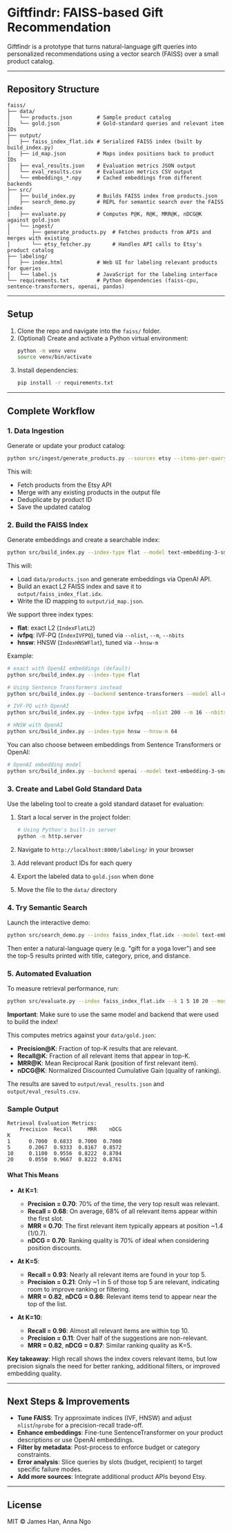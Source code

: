 # Giftfindr: FAISS-based Gift Recommendation

Giftfindr is a prototype that turns natural-language gift queries into personalized recommendations using a vector search (FAISS) over a small product catalog.

---

## Repository Structure

```
faiss/
├── data/
│   └── products.json        # Sample product catalog
│   └── gold.json            # Gold-standard queries and relevant item IDs
├── output/
│   ├── faiss_index_flat.idx # Serialized FAISS index (built by build_index.py)
│   ├── id_map.json          # Maps index positions back to product IDs
│   ├── eval_results.json    # Evaluation metrics JSON output
│   └── eval_results.csv     # Evaluation metrics CSV output
│   └── embeddings_*.npy     # Cached embeddings from different backends
├── src/
│   ├── build_index.py       # Builds FAISS index from products.json
│   ├── search_demo.py       # REPL for semantic search over the FAISS index
│   ├── evaluate.py          # Computes P@K, R@K, MRR@K, nDCG@K against gold.json
│   └── ingest/
│       ├── generate_products.py  # Fetches products from APIs and merges with existing
│       └── etsy_fetcher.py       # Handles API calls to Etsy's product catalog
├── labeling/
│   ├── index.html           # Web UI for labeling relevant products for queries
│   └── label.js             # JavaScript for the labeling interface
└── requirements.txt         # Python dependencies (faiss-cpu, sentence-transformers, openai, pandas)
```

---

## Setup

1. Clone the repo and navigate into the `faiss/` folder.
2. (Optional) Create and activate a Python virtual environment:
   ```bash
   python -m venv venv
   source venv/bin/activate
   ```
3. Install dependencies:
   ```bash
   pip install -r requirements.txt
   ```

---

## Complete Workflow

### 1. Data Ingestion

Generate or update your product catalog:

```bash
python src/ingest/generate_products.py --sources etsy --items-per-query 5 --num-queries 20 --out data/products.json
```

This will:

- Fetch products from the Etsy API
- Merge with any existing products in the output file
- Deduplicate by product ID
- Save the updated catalog

### 2. Build the FAISS Index

Generate embeddings and create a searchable index:

```bash
python src/build_index.py --index-type flat --model text-embedding-3-small --backend openai
```

This will:

- Load `data/products.json` and generate embeddings via OpenAI API.
- Build an exact L2 FAISS index and save it to `output/faiss_index_flat.idx`.
- Write the ID mapping to `output/id_map.json`.

We support three index types:

- **flat**: exact L2 (`IndexFlatL2`)
- **ivfpq**: IVF‑PQ (`IndexIVFPQ`), tuned via `--nlist`, `--m`, `--nbits`
- **hnsw**: HNSW (`IndexHNSWFlat`), tuned via `--hnsw-m`

Example:

```bash
# exact with OpenAI embeddings (default)
python src/build_index.py --index-type flat

# Using Sentence Transformers instead
python src/build_index.py --backend sentence-transformers --model all-mpnet-base-v2

# IVF-PQ with OpenAI
python src/build_index.py --index-type ivfpq --nlist 200 --m 16 --nbits 8

# HNSW with OpenAI
python src/build_index.py --index-type hnsw --hnsw-m 64
```

You can also choose between embeddings from Sentence Transformers or OpenAI:

```bash
# OpenAI embedding model
python src/build_index.py --backend openai --model text-embedding-3-small
```

### 3. Create and Label Gold Standard Data

Use the labeling tool to create a gold standard dataset for evaluation:

1. Start a local server in the project folder:

   ```bash
   # Using Python's built-in server
   python -m http.server
   ```

2. Navigate to `http://localhost:8000/labeling/` in your browser
3. Add relevant product IDs for each query
4. Export the labeled data to `gold.json` when done
5. Move the file to the `data/` directory

### 4. Try Semantic Search

Launch the interactive demo:

```bash
python src/search_demo.py --index faiss_index_flat.idx --model text-embedding-3-small --backend openai
```

Then enter a natural-language query (e.g. "gift for a yoga lover") and see the top-5 results printed with title, category, price, and distance.

### 5. Automated Evaluation

To measure retrieval performance, run:

```bash
python src/evaluate.py --index faiss_index_flat.idx --k 1 5 10 20 --model text-embedding-3-small --backend openai --products products.json --id-map id_map.json --gold gold.json
```

**Important**: Make sure to use the same model and backend that were used to build the index!

This computes metrics against your `data/gold.json`:

- **Precision@K**: Fraction of top-K results that are relevant.
- **Recall@K**: Fraction of all relevant items that appear in top-K.
- **MRR@K**: Mean Reciprocal Rank (position of first relevant item).
- **nDCG@K**: Normalized Discounted Cumulative Gain (quality of ranking).

The results are saved to `output/eval_results.json` and `output/eval_results.csv`.

### Sample Output

```
Retrieval Evaluation Metrics:
    Precision  Recall     MRR    nDCG
K
1      0.7000  0.6833  0.7000  0.7000
5      0.2067  0.9333  0.8167  0.8572
10     0.1100  0.9556  0.8222  0.8704
20     0.0550  0.9667  0.8222  0.8761
```

#### What This Means

- **At K=1**:

  - **Precision = 0.70**: 70% of the time, the very top result was relevant.
  - **Recall = 0.68**: On average, 68% of all relevant items appear within the first slot.
  - **MRR = 0.70**: The first relevant item typically appears at position ~1.4 (1/0.7).
  - **nDCG = 0.70**: Ranking quality is 70% of ideal when considering position discounts.

- **At K=5**:

  - **Recall = 0.93**: Nearly all relevant items are found in your top 5.
  - **Precision = 0.21**: Only ~1 in 5 of those top 5 are relevant, indicating room to improve ranking or filtering.
  - **MRR = 0.82**, **nDCG = 0.86**: Relevant items tend to appear near the top of the list.

- **At K=10**:
  - **Recall = 0.96**: Almost all relevant items are within top 10.
  - **Precision = 0.11**: Over half of the suggestions are non-relevant.
  - **MRR = 0.82**, **nDCG = 0.87**: Similar ranking quality as K=5.

**Key takeaway**: High recall shows the index covers relevant items, but low precision signals the need for better ranking, additional filters, or improved embedding quality.

---

## Next Steps & Improvements

- **Tune FAISS**: Try approximate indices (IVF, HNSW) and adjust `nlist`/`nprobe` for a precision-recall trade-off.
- **Enhance embeddings**: Fine-tune SentenceTransformer on your product descriptions or use OpenAI embeddings.
- **Filter by metadata**: Post-process to enforce budget or category constraints.
- **Error analysis**: Slice queries by slots (budget, recipient) to target specific failure modes.
- **Add more sources**: Integrate additional product APIs beyond Etsy.

---

## License

MIT © James Han, Anna Ngo
